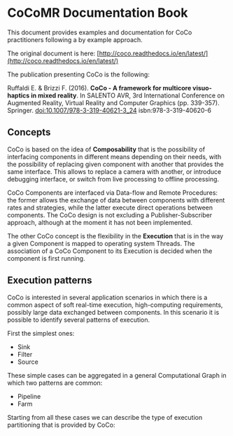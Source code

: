 # CoCoMR Documentation Book

This document provides examples and documentation for CoCo practitioners following a by example approach.

The original document is here: [http://coco.readthedocs.io/en/latest/](http://coco.readthedocs.io/en/latest/)

The publication presenting CoCo is the following:

Ruffaldi E. & Brizzi F. \(2016\). **CoCo - A framework for multicore visuo-haptics in mixed reality**. In SALENTO AVR, 3rd International Conference on Augmented Reality, Virtual Reality and Computer Graphics \(pp. 339-357\). Springer. [doi:10.1007/978-3-319-40621-3\_24](http://dx.doi.org/10.1007/978-3-319-40621-3_24) isbn:978-3-319-40620-6

## Concepts

CoCo is based on the idea of **Composability** that is the possibility of interfacing components in different means depending on their needs, with the possibility of replacing given component with another that provides the same interface. This allows to replace a camera with another, or introduce debugging interface, or switch from live processing to offline processing.

CoCo Components are interfaced via Data-flow and Remote Procedures: the former allows the exchange of data between components with different rates and strategies, while the latter execute direct operations between components. The CoCo design is not excluding a Publisher-Subscriber approach, although at the moment it has not been implemented.

The other CoCo concept is the flexibility in the **Execution**  that is in the way a given Component is mapped to operating system Threads. The association of a CoCo Component to its Execution is decided when the component is first running.

## Execution patterns

CoCo is interested in several application scenarios in which there is a common aspect of soft real-time execution, high-computing requirements, possibly large data exchanged between components. In this scenario it is possible to identify several patterns of execution. 

First the simplest ones:

* Sink
* Filter
* Source

These simple cases can be aggregated in a general Computational Graph in which two patterns are common:

* Pipeline
* Farm

Starting from all these cases we can describe the type of execution partitioning that is provided by CoCo:





